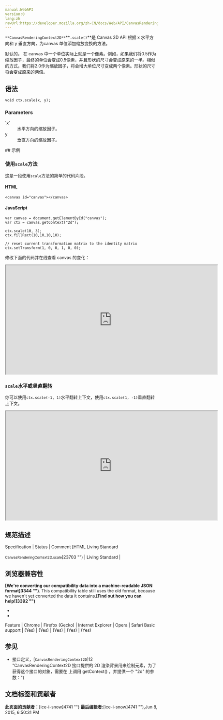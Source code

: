 ```yaml
---
manual:WebAPI
version:0
lang:zh
rawUrl:https://developer.mozilla.org/zh-CN/docs/Web/API/CanvasRenderingContext2D/scale
---
```






`**CanvasRenderingContext2D**`**`.scale()`**是 Canvas 2D API 根据 x 水平方向和 y 垂直方向，为canvas 单位添加缩放变换的方法。



默认的， 在 canvas 中一个单位实际上就是一个像素。例如，如果我们将0.5作为缩放因子，最终的单位会变成0.5像素，并且形状的尺寸会变成原来的一半。相似的方式，我们将2.0作为缩放因子，将会增大单位尺寸变成两个像素。形状的尺寸将会变成原来的两倍。


## 语法<a name="语法"></a>

```
void ctx.scale(x, y);

```

### Parameters<a name="Parameters"></a>
<dl><dt id=''>`x`</dt><dd>水平方向的缩放因子。</dd><dt id=''>y</dt><dd>垂直方向的缩放因子。</dd></dl>
## 示例<a name="示例"></a>

### 使用`scale`方法<a name="使用_scale_方法"></a>


这是一段使用`scale`方法的简单的代码片段。


#### HTML<a name="HTML"></a>

```
<canvas id="canvas"></canvas>
```

#### JavaScript<a name="JavaScript"></a>

```
var canvas = document.getElementById("canvas");
var ctx = canvas.getContext("2d");

ctx.scale(10, 3);
ctx.fillRect(10,10,10,10);

// reset current transformation matrix to the identity matrix
ctx.setTransform(1, 0, 0, 1, 0, 0); 

```


修改下面的代码并在线查看 canvas 的变化：



<iframe src='https://mdn.mozillademos.org/zh-CN/docs/Web/API/CanvasRenderingContext2D/scale$samples/Playable_code?revision=814089' width='700' height='360'></iframe>



### `scale`水平或竖直翻转<a name="使用_scale_水平或竖直翻转"></a>


你可以使用`ctx.scale(-1, 1)`水平翻转上下文，使用`ctx.scale(1, -1)`垂直翻转上下文。



<iframe src='https://mdn.mozillademos.org/zh-CN/docs/Web/API/CanvasRenderingContext2D/scale$samples/Playable_code2?revision=814089' width='700' height='360'></iframe>



## 规范描述<a name="规范描述"></a>
Specification | Status | Comment 
[HTML Living Standard<br></br><small>CanvasRenderingContext2D.scale</small>]23703 "") | Living Standard |  


## 浏览器兼容性<a name="浏览器兼容性"></a>


**[We&#39;re converting our compatibility data into a machine-readable JSON format]3344 "")**. This compatibility table still uses the old format, because we haven&#39;t yet converted the data it contains.**[Find out how you can help!]3392 "")**


* 
* 
Feature | Chrome | Firefox (Gecko) | Internet Explorer | Opera | Safari 
Basic support | (Yes) | (Yes) | (Yes) | (Yes) | (Yes) 




## 参见<a name="参见"></a>

* 接口定义，[`CanvasRenderingContext2D`]12 "CanvasRenderingContext2D 接口提供的 2D 渲染背景用来绘制<canvas>元素，为了获得这个接口的对象，需要在 <canvas> 上调用 getContext() ，并提供一个 "2d" 的参数：")



## 文档标签和贡献者
**此页面的贡献者：**[ice-i-snow]4741 "")
**最后编辑者:**[ice-i-snow]4741 ""),<time>Jun 8, 2015, 6:50:31 PM</time>


